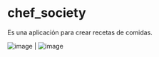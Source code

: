# chef_society
Es una aplicación para crear recetas de comidas.


![image](https://user-images.githubusercontent.com/71619972/125884366-fb1202ab-c561-436e-a7c8-e571b90d8b2b.png) | ![image](https://user-images.githubusercontent.com/71619972/125884697-5022401b-2460-4d40-8538-ce550cacfe52.png)
